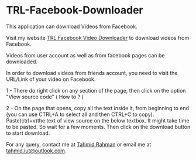 # TRL-Facebook-Downloader
This application can download Videos from Facebook.

Visit my website [TRL Facebook Video Downloader](http://trlvideodownloader.azurewebsites.net/) to download videos from Facebook. 

Videos from user account as well as from facebook pages can be downloaded.

In order to download videos from friends account, you need to visit the URL/Link of your video on Facebook.

1 - There do right click on any section of the page, then click on the option "View source code" ( How to ? ) 

2 - On the page that opens, copy all the text inside it, from beginning to end (you can use CTRL+A to select all and then CTRL+C to copy).
Paste(ctrl+v)the text of view source on the below textbox. 
It might take time to be pasted. So wait for a few moments. Then click on the download button to start download.

For any query, contact me at [Tahmid Rahman](https://www.facebook.com/tahmid.iut) or email me at tahmid.iut@outlook.com.
